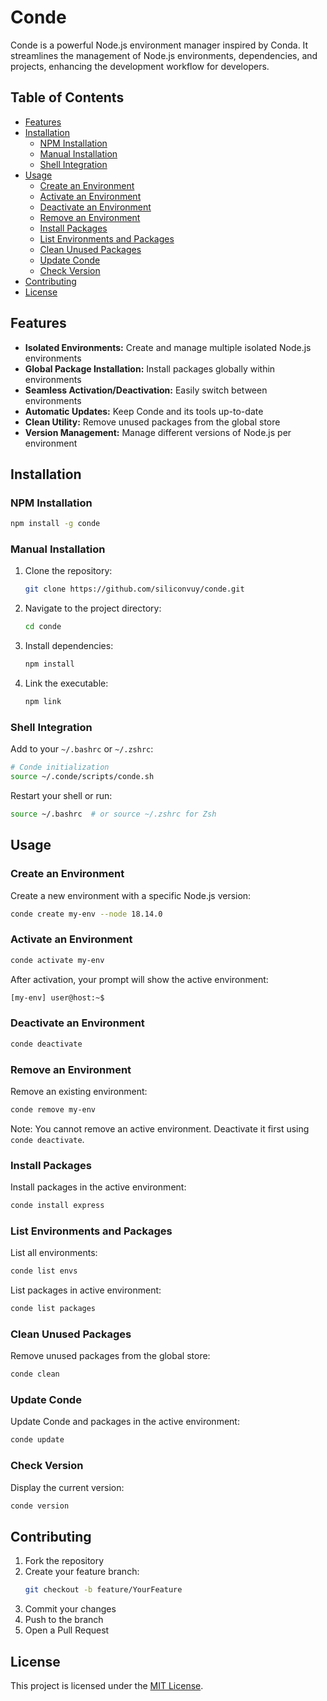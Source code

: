 # Conde

Conde is a powerful Node.js environment manager inspired by Conda. It streamlines the management of Node.js environments, dependencies, and projects, enhancing the development workflow for developers.

## Table of Contents

- [Features](#features)
- [Installation](#installation)
  - [NPM Installation](#npm-installation)
  - [Manual Installation](#manual-installation)
  - [Shell Integration](#shell-integration)
- [Usage](#usage)
  - [Create an Environment](#create-an-environment)
  - [Activate an Environment](#activate-an-environment)
  - [Deactivate an Environment](#deactivate-an-environment)
  - [Remove an Environment](#remove-an-environment)
  - [Install Packages](#install-packages)
  - [List Environments and Packages](#list-environments-and-packages)
  - [Clean Unused Packages](#clean-unused-packages)
  - [Update Conde](#update-conde)
  - [Check Version](#check-version)
- [Contributing](#contributing)
- [License](#license)

## Features

- **Isolated Environments:** Create and manage multiple isolated Node.js environments
- **Global Package Installation:** Install packages globally within environments
- **Seamless Activation/Deactivation:** Easily switch between environments
- **Automatic Updates:** Keep Conde and its tools up-to-date
- **Clean Utility:** Remove unused packages from the global store
- **Version Management:** Manage different versions of Node.js per environment

## Installation

### NPM Installation

```bash
npm install -g conde
```

### Manual Installation

1. Clone the repository:
   ```bash
   git clone https://github.com/siliconvuy/conde.git
   ```

2. Navigate to the project directory:
   ```bash
   cd conde
   ```

3. Install dependencies:
   ```bash
   npm install
   ```

4. Link the executable:
   ```bash
   npm link
   ```

### Shell Integration

Add to your `~/.bashrc` or `~/.zshrc`:

```bash
# Conde initialization
source ~/.conde/scripts/conde.sh
```

Restart your shell or run:
```bash
source ~/.bashrc  # or source ~/.zshrc for Zsh
```

## Usage

### Create an Environment

Create a new environment with a specific Node.js version:

```bash
conde create my-env --node 18.14.0
```

### Activate an Environment

```bash
conde activate my-env
```

After activation, your prompt will show the active environment:
```bash
[my-env] user@host:~$ 
```

### Deactivate an Environment

```bash
conde deactivate
```

### Remove an Environment

Remove an existing environment:

```bash
conde remove my-env
```

Note: You cannot remove an active environment. Deactivate it first using `conde deactivate`.

### Install Packages

Install packages in the active environment:

```bash
conde install express
```

### List Environments and Packages

List all environments:
```bash
conde list envs
```

List packages in active environment:
```bash
conde list packages
```

### Clean Unused Packages

Remove unused packages from the global store:

```bash
conde clean
```

### Update Conde

Update Conde and packages in the active environment:

```bash
conde update
```

### Check Version

Display the current version:

```bash
conde version
```

## Contributing

1. Fork the repository
2. Create your feature branch:
   ```bash
   git checkout -b feature/YourFeature
   ```
3. Commit your changes
4. Push to the branch
5. Open a Pull Request

## License

This project is licensed under the [MIT License](LICENSE).
